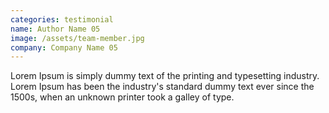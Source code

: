 ```yaml
---
categories: testimonial
name: Author Name 05
image: /assets/team-member.jpg
company: Company Name 05
---
```



Lorem Ipsum is simply dummy text of the printing and typesetting industry. Lorem Ipsum has been the industry's standard dummy text ever since the 1500s, when an unknown printer took a galley of type.
